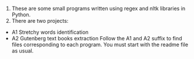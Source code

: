 1. These are some small programs written using regex and nltk libraries in Python. 
2. There are two projects:
  - A1 Stretchy words identification
  - A2 Gutenberg text books extraction
Follow the A1 and A2 suffix to find files corresponding to each program. You must start with the readme file as usual.
